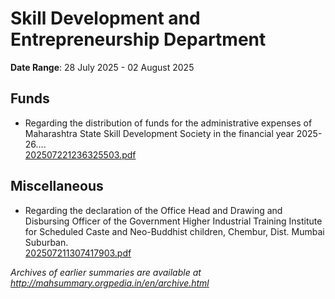 # Skill Development and Entrepreneurship Department

**Date Range**: 28 July 2025 - 02 August 2025


## Funds
- Regarding the distribution of funds for the administrative expenses of Maharashtra State Skill Development Society in the financial year 2025-26....\
  [202507221236325503.pdf](https://gr.maharashtra.gov.in/Site/Upload/Government%20Resolutions/English/202507221236325503.pdf)

## Miscellaneous
- Regarding the declaration of the Office Head and Drawing and Disbursing Officer of the Government Higher Industrial Training Institute for Scheduled Caste and Neo-Buddhist children, Chembur, Dist. Mumbai Suburban.\
  [202507211307417903.pdf](https://gr.maharashtra.gov.in/Site/Upload/Government%20Resolutions/English/202507211307417903.pdf)


*Archives of earlier summaries are available at http://mahsummary.orgpedia.in/en/archive.html*
